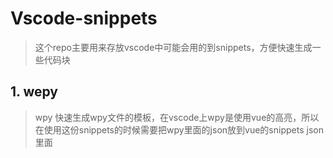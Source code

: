# Vscode-snippets  

>这个repo主要用来存放vscode中可能会用的到snippets，方便快速生成一些代码块  

## 1. wepy  
>wpy 快速生成wpy文件的模板，在vscode上wpy是使用vue的高亮，所以在使用这份snippets的时候需要把wpy里面的json放到vue的snippets json里面

